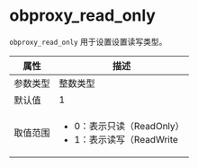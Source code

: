 # obproxy_read_only

`obproxy_read_only` 用于设置设置读写类型。

|  属性    | 描述     |
|----------|---------|
| 参数类型 |   整数类型      |
| 默认值   | 1     |
| 取值范围 | <ul><li>0：表示只读（ReadOnly）</li><li>1：表示读写（ReadWrite</li></ul>  |
